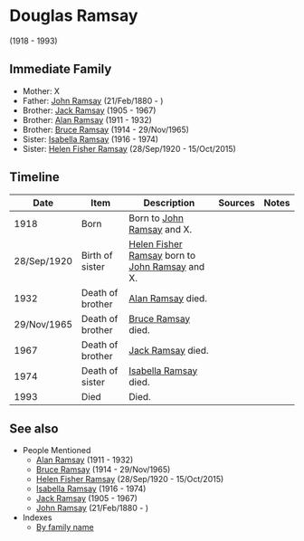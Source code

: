 ﻿---
layout: person
subject_key: i12977578
permalink: /people/i12977578
---

# Douglas Ramsay
(1918 - 1993)

## Immediate Family

* Mother: X
* Father: [John Ramsay](./@i64225415@-john-ramsay-b1880-2-21-d.md) (21/Feb/1880 - )
* Brother: [Jack Ramsay](./@i55070438@-jack-ramsay-b1905-d1967.md) (1905 - 1967)
* Brother: [Alan Ramsay](./@i62219744@-alan-ramsay-b1911-d1932.md) (1911 - 1932)
* Brother: [Bruce Ramsay](./@i49046148@-bruce-ramsay-b1914-d1965-11-29.md) (1914 - 29/Nov/1965)
* Sister: [Isabella Ramsay](./@i80504300@-isabella-ramsay-b1916-d1974.md) (1916 - 1974)
* Sister: [Helen Fisher Ramsay](./@i34267190@-helen-fisher-ramsay-b1920-9-28-d2015-10-15.md) (28/Sep/1920 - 15/Oct/2015)

## Timeline

Date | Item | Description | Sources | Notes
---|---|---|---|---
1918 | Born | Born to [John Ramsay](./@i64225415@-john-ramsay-b1880-2-21-d.md) and X. |  | 
28/Sep/1920 | Birth of sister | [Helen Fisher Ramsay](./@i34267190@-helen-fisher-ramsay-b1920-9-28-d2015-10-15.md) born to [John Ramsay](./@i64225415@-john-ramsay-b1880-2-21-d.md) and X. |  | 
1932 | Death of brother | [Alan Ramsay](./@i62219744@-alan-ramsay-b1911-d1932.md) died. |  | 
29/Nov/1965 | Death of brother | [Bruce Ramsay](./@i49046148@-bruce-ramsay-b1914-d1965-11-29.md) died. |  | 
1967 | Death of brother | [Jack Ramsay](./@i55070438@-jack-ramsay-b1905-d1967.md) died. |  | 
1974 | Death of sister | [Isabella Ramsay](./@i80504300@-isabella-ramsay-b1916-d1974.md) died. |  | 
1993 | Died | Died. |  | 


## See also

- People Mentioned
  - [Alan Ramsay](./@i62219744@-alan-ramsay-b1911-d1932.md) (1911 - 1932)
  - [Bruce Ramsay](./@i49046148@-bruce-ramsay-b1914-d1965-11-29.md) (1914 - 29/Nov/1965)
  - [Helen Fisher Ramsay](./@i34267190@-helen-fisher-ramsay-b1920-9-28-d2015-10-15.md) (28/Sep/1920 - 15/Oct/2015)
  - [Isabella Ramsay](./@i80504300@-isabella-ramsay-b1916-d1974.md) (1916 - 1974)
  - [Jack Ramsay](./@i55070438@-jack-ramsay-b1905-d1967.md) (1905 - 1967)
  - [John Ramsay](./@i64225415@-john-ramsay-b1880-2-21-d.md) (21/Feb/1880 - )
- Indexes
  - [By family name](../index-by-family-name.md)
